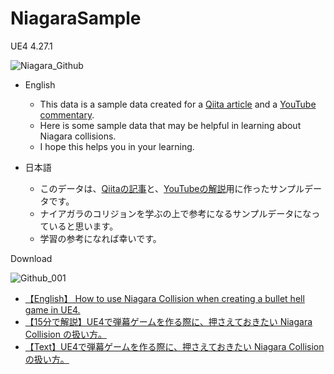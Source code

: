# NiagaraSample
UE4 4.27.1

![Niagara_Github](https://user-images.githubusercontent.com/62424367/141428341-c626d104-4675-4db1-82d5-3988f33698ae.gif)

- English
  - This data is a sample data created for a [Qiita article](https://qiita.com/O_Y_G) and a [YouTube commentary](https://youtu.be/9x5EpHmfFQo).
  - Here is some sample data that may be helpful in learning about Niagara collisions.
  - I hope this helps you in your learning.

- 日本語
  - このデータは、[Qiitaの記事](https://qiita.com/O_Y_G)と、[YouTubeの解説](https://youtu.be/wYq2SR63vkM)用に作ったサンプルデータです。
  - ナイアガラのコリジョンを学ぶの上で参考になるサンプルデータになっていると思います。
  - 学習の参考になれば幸いです。



Download

![Github_001](https://user-images.githubusercontent.com/62424367/141426297-8048914d-5ddc-4b1b-87d8-090c225c7595.jpg)

- [【English】 How to use Niagara Collision when creating a bullet hell game in UE4.](https://youtu.be/9x5EpHmfFQo)
- [【15分で解説】UE4で弾幕ゲームを作る際に、押さえておきたい Niagara Collision の扱い方。](https://youtu.be/wYq2SR63vkM)
- [【Text】UE4で弾幕ゲームを作る際に、押さえておきたい Niagara Collision の扱い方。](https://qiita.com/O_Y_G)
